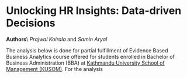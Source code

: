 # Unlocking HR Insights: Data-driven Decisions

**Authors**\\
*Prajwal Koirala* and *Samin Aryal*


The analysis below is done for partial fulfillment of Evidence Based Business Analytics course offered for students enrolled in Bachelor of Business Administration (BBA) at [Kathmandu University School of Management (KUSOM)](https://som.ku.edu.np/). For the analysis 

